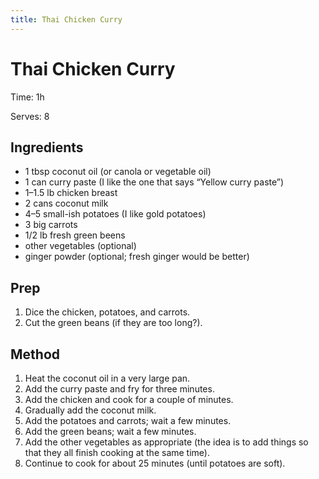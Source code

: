 ```yaml
---
title: Thai Chicken Curry
---
```


# Thai Chicken Curry

Time: 1h

Serves: 8

## Ingredients

*   1 tbsp coconut oil (or canola or vegetable oil)
*   1 can curry paste (I like the one that says “Yellow curry paste”)
*   1–1.5 lb chicken breast
*   2 cans coconut milk
*   4–5 small-ish potatoes (I like gold potatoes)
*   3 big carrots
*   1/2 lb fresh green beens
*   other vegetables (optional)
*   ginger powder (optional; fresh ginger would be better)

## Prep

1.  Dice the chicken, potatoes, and carrots.
2.  Cut the green beans (if they are too long?).

## Method

1.  Heat the coconut oil in a very large pan.
2.  Add the curry paste and fry for three minutes.
3.  Add the chicken and cook for a couple of minutes.
4.  Gradually add the coconut milk.
5.  Add the potatoes and carrots; wait a few minutes.
6.  Add the green beans; wait a few minutes.
7.  Add the other vegetables as appropriate (the idea is to add things
    so that they all finish cooking at the same time).
5.  Continue to cook for about 25 minutes (until potatoes are soft).

